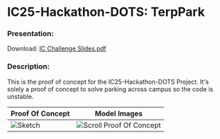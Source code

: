 # IC25-Hackathon-DOTS: TerpPark
### Presentation:
Download: [IC Challenge Slides.pdf](https://github.com/user-attachments/files/19142854/IC.Challenge.Slides.pdf) 
### Description:
This is the proof of concept for the IC25-Hackathon-DOTS Project. It's solely a proof of concept to solve parking across campus so the code is unstable.  

|Proof Of Concept|Model Images|
-----------|-----------------
|![Sketch](https://github.com/user-attachments/assets/554c1afa-51d2-44a4-982f-5c71fe6e3117)| ![Scroll Proof Of Concept](https://github.com/user-attachments/assets/1ef70290-69b1-4ca9-9ad0-96ed9c7e309c)||
